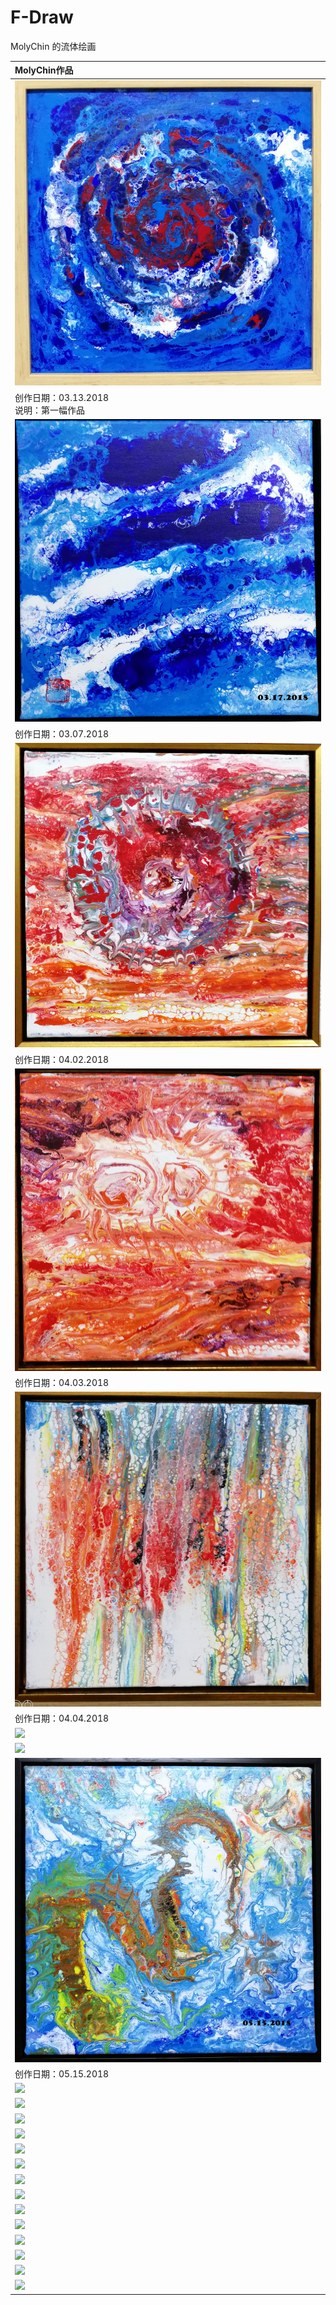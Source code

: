 # F-Draw
MolyChin 的流体绘画

|MolyChin作品|
|:---|
|![](res/2018/S-03.13.2018-P.Jpg)|
|创作日期：03.13.2018 <br> 说明：第一幅作品|
|![](res/2018/S-03-17-2018.jpg)|
|创作日期：03.07.2018|
|![](res/2018/S-IMG_20180630_160232a.jpg)|
|创作日期：04.02.2018|
|![](res/2018/S-IMG_20180630_160029a.jpg)|
|创作日期：04.03.2018|
|![](res/2018/S-IMG_20180630_155837a.jpg)|
|创作日期：04.04.2018|
|![](res/2018/)|
|![](res/2018/)|
|![](res/2018/S-05-15-2018.jpg)|
|创作日期：05.15.2018|
|![](res/2018/)|
|![](res/2018/)|
|![](res/2018/)|
|![](res/2018/)|
|![](res/2018/)|
|![](res/2018/)|
|![](res/2018/)|
|![](res/2018/)|
|![](res/2018/)|
|![](res/2018/)|
|![](res/2018/)|
|![](res/2018/)|
|![](res/2018/)|
|![](res/2018/)|
